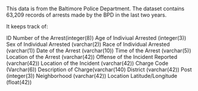 This data is from the Baltimore Police Department. The dataset contains 63,209 records of arrests made by the BPD in the last two years.

It keeps track of:

ID Number of the Arrest(integer(8))
Age of Indiviual Arrested (integer(3))
Sex of Individual Arrested (varchar(2))
Race of Individual Arrested (varchar(1))
Date of the Arrest (varchar(10))
Time of the Arrest (varchar(5))
Location of the Arrest (varchar(42))
Offense of the Incident Reported (varchar(42))
Location of the Incident (varchar(42))
Charge Code (Varchar(6))
Description of Charge(varchar(140)
District (varchar(42))
Post (integer(3))
Neighborhood (varchar(42))
Location Latitude/Longitude (float(42))